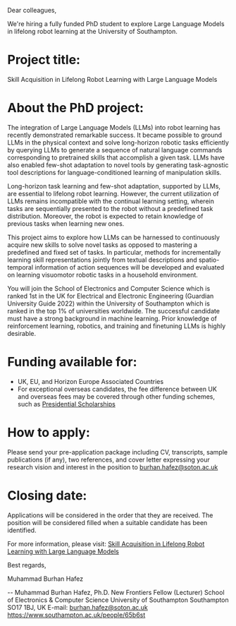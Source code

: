 Dear colleagues,

We're hiring a fully funded PhD student to explore Large Language Models in lifelong robot learning at the University of Southampton.

# Project title:

Skill Acquisition in Lifelong Robot Learning with Large Language Models

# About the PhD project:

The integration of Large Language Models (LLMs) into robot learning has recently demonstrated remarkable success. It became possible to ground LLMs in the physical context and solve long-horizon robotic tasks efficiently by querying LLMs to generate a sequence of natural language commands corresponding to pretrained skills that accomplish a given task. LLMs have also enabled few-shot adaptation to novel tools by generating task-agnostic tool descriptions for language-conditioned learning of manipulation skills.

Long-horizon task learning and few-shot adaptation, supported by LLMs, are essential to lifelong robot learning. However, the current utilization of LLMs remains incompatible with the continual learning setting, wherein tasks are sequentially presented to the robot without a predefined task distribution. Moreover, the robot is expected to retain knowledge of previous tasks when learning new ones.

This project aims to explore how LLMs can be harnessed to continuously acquire new skills to solve novel tasks as opposed to mastering a predefined and fixed set of tasks. In particular, methods for incrementally learning skill representations jointly from textual descriptions and spatio-temporal information of action sequences will be developed and evaluated on learning visuomotor robotic tasks in a household environment.

You will join the School of Electronics and Computer Science which is ranked 1st in the UK for Electrical and Electronic Engineering (Guardian University Guide 2022) within the University of Southampton which is ranked in the top 1% of universities worldwide. The successful candidate must have a strong background in machine learning. Prior knowledge of reinforcement learning, robotics, and training and finetuning LLMs is highly desirable.

# Funding available for: 

- UK, EU, and Horizon Europe Associated Countries
- For exceptional overseas candidates, the fee difference between UK and overseas fees may be covered through other funding schemes, such as [Presidential Scholarships](https://www.southampton.ac.uk/doctoral-college/presidential-bursaries.page)

# How to apply:

Please send your pre-application package including CV, transcripts, sample publications (if any), two references, and cover letter expressing your research vision and interest in the position to burhan.hafez@soton.ac.uk

# Closing date:

Applications will be considered in the order that they are received. The position will be considered filled when a suitable candidate has been identified.

For more information, please visit: [Skill Acquisition in Lifelong Robot Learning with Large Language Models](https://www.southampton.ac.uk/study/postgraduate-research/projects/skill-acquisition-in-lifelong-robot-learning-with-large)

Best regards, 

Muhammad Burhan Hafez

--
Muhammad Burhan Hafez, Ph.D.
New Frontiers Fellow (Lecturer)
School of Electronics & Computer Science
University of Southampton
Southampton SO17 1BJ, UK
E-mail: burhan.hafez@soton.ac.uk
https://www.southampton.ac.uk/people/65b6st

